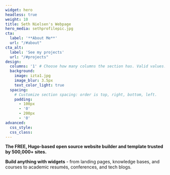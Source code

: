 ```yaml
---
widget: hero
headless: true
weight: 10
title: Seth Nielsen's Webpage
hero_media: sethprofilepic.jpg
cta:
  label: '**About Me**'
  url: "/#about"
cta_alt:
  label: 'See my projects'
  url: "/#projects"
design:
  columns: '1' # Choose how many columns the section has. Valid values: 1 or 2.
  background:
    image: izta1.jpg
    image_blur: 3.5px
    text_color_light: true
  spacing:
    # Customize section spacing: order is top, right, bottom, left.
    padding:
      - 100px
      - '0'
      - 200px
      - '0'
advanced:
  css_style: 
  css_class: 
---
```


**The FREE, Hugo-based open source website builder and template trusted by 500,000+ sites.**

**Build anything with widgets** - from landing pages, knowledge bases, and courses to academic resumés, conferences, and tech blogs.
